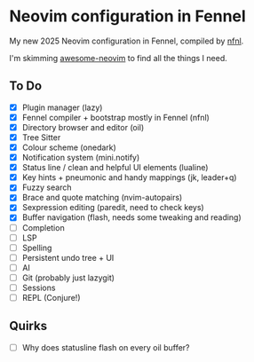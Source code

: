 # Neovim configuration in Fennel

My new 2025 Neovim configuration in Fennel, compiled by [nfnl][].

I'm skimming [awesome-neovim][] to find all the things I need.

## To Do

 - [x] Plugin manager (lazy)
 - [x] Fennel compiler + bootstrap mostly in Fennel (nfnl)
 - [x] Directory browser and editor (oil)
 - [x] Tree Sitter
 - [x] Colour scheme (onedark)
 - [x] Notification system (mini.notify)
 - [x] Status line / clean and helpful UI elements (lualine)
 - [x] Key hints + pneumonic and handy mappings (jk, leader+q)
 - [x] Fuzzy search
 - [x] Brace and quote matching (nvim-autopairs)
 - [x] Sexpression editing (paredit, need to check keys)
 - [x] Buffer navigation (flash, needs some tweaking and reading)
 - [ ] Completion
 - [ ] LSP
 - [ ] Spelling
 - [ ] Persistent undo tree + UI
 - [ ] AI
 - [ ] Git (probably just lazygit)
 - [ ] Sessions
 - [ ] REPL (Conjure!)

 ## Quirks

 - [ ] Why does statusline flash on every oil buffer?

[nfnl]: https://github.com/Olical/nfnl
[awesome-neovim]: https://github.com/rockerBOO/awesome-neovim
